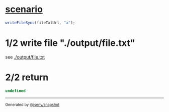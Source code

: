 # [scenario](../../file_then_throw.test.mjs#L24)

```js
writeFileSync(fileTxtUrl, "a");
```

# 1/2 write file "./output/file.txt"

see [./output/file.txt](./output/file.txt)

# 2/2 return

```js
undefined
```

---

<sub>
  Generated by <a href="https://github.com/jsenv/core/tree/main/packages/tooling/snapshot">@jsenv/snapshot</a>
</sub>
